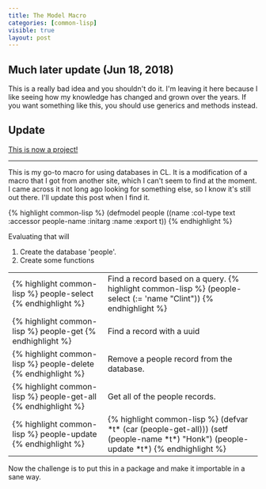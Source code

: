 ```yaml
---
title: The Model Macro
categories: [common-lisp]
visible: true
layout: post
---
```


Much later update (Jun 18, 2018)
-----

This is a really bad idea and you shouldn't do it.  I'm leaving it here because I like seeing how my knowledge has changed and grown over the years.  If you want something like this, you should use generics and methods instead.


Update
------

[This is now a project!](http://github.com/cmoore/defmodel)

<hr>

This is my go-to macro for using databases in CL.  It is a modification of a macro that I got from another site, which I can't seem to find at the moment.  I came across it not long ago looking for something else, so I know it's still out there.  I'll update this post when I find it.

{% highlight common-lisp %}
(defmodel people ((name :col-type text
                        :accessor people-name
                        :initarg :name
                        :export t))
{% endhighlight %}

Evaluating that will


1. Create the database 'people'.
2. Create some functions
<table class="table table-bordered table-hover table-condensed">
<tr><td>{% highlight common-lisp %} people-select {% endhighlight %} </td><td>Find a record based on a query.
{% highlight common-lisp %}
(people-select (:= 'name "Clint"))
{% endhighlight %}</td></tr>
<tr><td>{% highlight common-lisp %} people-get {% endhighlight %} </td><td>Find a record with a uuid</td></tr>
<tr><td>{% highlight common-lisp %} people-delete {% endhighlight %} </td><td>Remove a people record from the database.</td></tr>
<tr><td>{% highlight common-lisp %} people-get-all {% endhighlight %} </td><td>Get all of the people records.</td></tr>
<tr><td>{% highlight common-lisp %} people-update {% endhighlight %} </td><td>
{% highlight common-lisp %}
(defvar *t* (car (people-get-all)))           
(setf (people-name *t*) "Honk")               
(people-update *t*)
{% endhighlight %}</td></tr>
</table>

<script src="https://gist.github.com/cmoore/77aff7f58149d88f9cc7.js"></script>


Now the challenge is to put this in a package and make it importable in a sane way.
